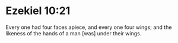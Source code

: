 # Ezekiel 10:21

Every one had four faces apiece, and every one four wings; and the likeness of the hands of a man [was] under their wings.